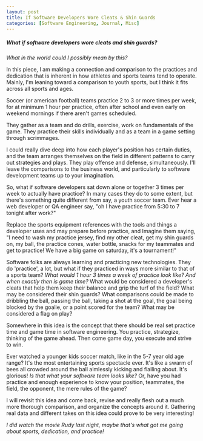 ```yaml
---
layout: post
title: If Software Developers Wore Cleats & Shin Guards
categories: [Software Engineering, Journal, Misc]
---
```


##### What if software developers wore cleats and shin guards?

*What in the world could I possibly mean by this?*

In this piece, I am making a connection and comparison to the
practices and dedication that is inherent in how athletes and
sports teams tend to operate. Mainly, I'm leaning toward a comparison
to youth sports, but I think it fits across all sports and ages.

Soccer (or american football) teams practice 2 to 3 or more times per week,
for at minimum 1 hour per practice, often after school and even early 
on weekend mornings if there aren't games scheduled.

They gather as a team and do drills, exercise, work on fundamentals 
of the game. They practice their skills individually and as a team
in a game setting through scrimmages. 

I could really dive deep into how each player's position has certain
duties, and the team arranges themselves on the field in different patterns to carry out 
strategies and plays. They play offense and defense, simultaneously.
I'll leave the comparisons to the business world, and particularly
to software development teams up to your imagination.

So, what if software developers sat down alone or together 3 times
per week to actually have practice? In many cases they do to some extent,
but there's something quite different from say, a youth soccer team.
Ever hear a web developer or QA engineer say, "oh I have practice from
5:30 to 7 tonight after work?" 

Replace the sports equipment references with the tools and things
a developer uses and may prepare before practice, and Imagine them
saying, "I need to wash my practice jersey, find my other cleat,
get my shin guards on, my ball, the practice cones, water bottle,
snacks for my teammates and get to practice! We have a big game on saturday,
it's a tournament!"

Software folks are always learning and practicing new technologies.
They do 'practice', a lot, but what if they practiced in ways more similar
to that of a sports team? *What would 1 hour 3 times a week of practice look 
like? And when exactly then is game time?* What would be considered a developer's
cleats that help them keep their balance and grip the turf of the field? What 
may be considered their shin guards? What comparisons could be made to dribbling the
ball, passing the ball, taking a shot at the goal, the goal being blocked by the goalie,
or a point scored for the team? What may be considered a flag on play?

Somewhere in this idea is the concept that there should be real set practice
time and game time in software engineering. You practice, strategize, thinking
of the game ahead. Then come game day, you execute and strive to win.

Ever watched a younger kids soccer match, like in the 5-7 year old age range?
It's the most entertaining sports spectacle ever. It's like a swarm of bees 
all crowded around the ball aimlessly kicking and flailing about. It's
glorious! *Is that what your software team looks like?* Or, have you had practice
and enough experience to know your position, teammates, the field, the opponent,
the mere rules of the game?

I will revisit this idea and come back, revise and really flesh out 
a much more thorough comparison, and organize the concepts around it.
Gathering real data and different takes on this idea could prove to be very interesting!

*I did watch the movie Rudy last night, maybe that's what got me going about sports, dedication, and practice!*
